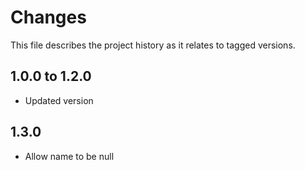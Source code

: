 # Changes
This file describes the project history as it relates to tagged versions.

## 1.0.0 to 1.2.0
- Updated version

## 1.3.0
- Allow name to be null
